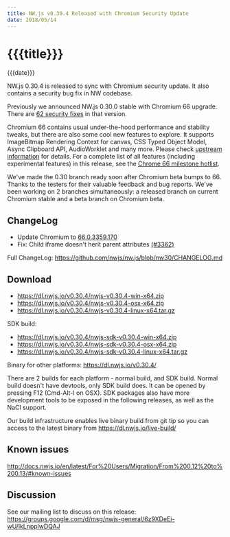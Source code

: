 ```yaml
---
title: NW.js v0.30.4 Released with Chromium Security Update
date: 2018/05/14
---
```

# {{{title}}}
{{{date}}}

NW.js 0.30.4 is released to sync with Chromium security update. It also contains a security bug fix in NW codebase.

Previously we announced NW.js 0.30.0 stable with Chromium 66 upgrade. There are [62 security fixes](https://chromereleases.googleblog.com/2018/04/stable-channel-update-for-desktop.html) in that version.

Chromium 66 contains usual under-the-hood performance and stability tweaks, but there are also some cool new features to explore. It supports ImageBitmap Rendering Context for canvas, CSS Typed Object Model, Async Clipboard API, AudioWorklet and many more. Please check [upstream information](https://developers.google.com/web/updates/2018/04/nic66) for details. For a complete list of all features (including experimental features) in this release, see the [Chrome 66 milestone hotlist](https://www.chromestatus.com/features#milestone=66).

We've made the 0.30 branch ready soon after Chromium beta bumps to 66. Thanks to the testers for their valuable feedback and bug reports. We've been working on 2 branches simultaneously: a released branch on current Chromium stable and a beta branch on Chromium beta.

## ChangeLog

- Update Chromium to [66.0.3359.170](https://chromereleases.googleblog.com/2018/05/stable-channel-update-for-desktop.html)
- Fix: Child iframe doesn't herit parent attributes [(#3362)](https://github.com/nwjs/nw.js/issues/3362)

Full ChangeLog: https://github.com/nwjs/nw.js/blob/nw30/CHANGELOG.md

## Download 

* https://dl.nwjs.io/v0.30.4/nwjs-v0.30.4-win-x64.zip 
* https://dl.nwjs.io/v0.30.4/nwjs-v0.30.4-osx-x64.zip 
* https://dl.nwjs.io/v0.30.4/nwjs-v0.30.4-linux-x64.tar.gz 

SDK build: 
* https://dl.nwjs.io/v0.30.4/nwjs-sdk-v0.30.4-win-x64.zip 
* https://dl.nwjs.io/v0.30.4/nwjs-sdk-v0.30.4-osx-x64.zip 
* https://dl.nwjs.io/v0.30.4/nwjs-sdk-v0.30.4-linux-x64.tar.gz 

Binary for other platforms: https://dl.nwjs.io/v0.30.4/ 

There are 2 builds for each platform - normal build, and SDK build. Normal build doesn't have devtools, only SDK build does. lt can be opened by pressing F12 (Cmd-Alt-I on OSX). SDK packages also have more development tools to be exposed in the following releases, as well as the NaCl support.

Our build infrastructure enables live binary build from git tip so you can access to the latest binary from https://dl.nwjs.io/live-build/ 

## Known issues 
 
http://docs.nwjs.io/en/latest/For%20Users/Migration/From%200.12%20to%200.13/#known-issues

## Discussion

See our mailing list to discuss on this release: https://groups.google.com/d/msg/nwjs-general/6z9XDeEi-wU/lkLnpplwDQAJ
